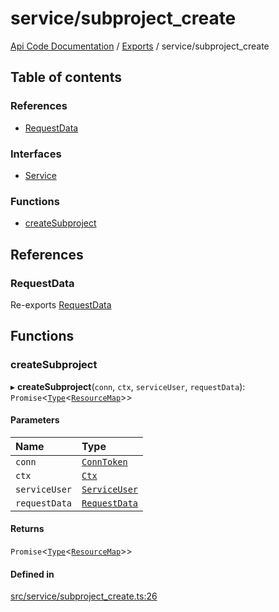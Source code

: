 # service/subproject\_create
 
[Api Code Documentation](../README.md) / [Exports](../modules.md) / service/subproject\_create

## Table of contents

### References

- [RequestData](service_subproject_create.md#requestdata)

### Interfaces

- [Service](../interfaces/service_subproject_create.Service.md)

### Functions

- [createSubproject](service_subproject_create.md#createsubproject)

## References

### RequestData

Re-exports [RequestData](../interfaces/service_domain_workflow_subproject_create.RequestData.md)

## Functions

### createSubproject

▸ **createSubproject**(`conn`, `ctx`, `serviceUser`, `requestData`): `Promise`\<[`Type`](result.md#type)\<[`ResourceMap`](service_domain_ResourceMap.md#resourcemap)\>\>

#### Parameters

| Name | Type |
| :------ | :------ |
| `conn` | [`ConnToken`](service_conn.md#conntoken) |
| `ctx` | [`Ctx`](../interfaces/lib_ctx.Ctx.md) |
| `serviceUser` | [`ServiceUser`](../interfaces/service_domain_organization_service_user.ServiceUser.md) |
| `requestData` | [`RequestData`](../interfaces/service_domain_workflow_subproject_create.RequestData.md) |

#### Returns

`Promise`\<[`Type`](result.md#type)\<[`ResourceMap`](service_domain_ResourceMap.md#resourcemap)\>\>

#### Defined in

[src/service/subproject_create.ts:26](https://github.com/openkfw/TruBudget/blob/e3c318d/api/src/service/subproject_create.ts#L26)
